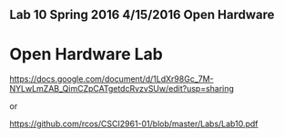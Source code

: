 ## Lab 10 Spring 2016 4/15/2016 Open Hardware

# Open Hardware Lab
https://docs.google.com/document/d/1LdXr98Gc_7M-NYLwLmZAB_QimCZpCATgetdcRvzvSUw/edit?usp=sharing

or

https://github.com/rcos/CSCI2961-01/blob/master/Labs/Lab10.pdf
